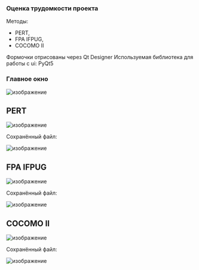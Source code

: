 ### Оценка трудомкости проекта 

Методы: 
- PERT, 
- FPA IFPUG,
- COCOMO II

Формочки отрисованы через Qt Designer
Используемая библиотека для работы с ui: PyQt5

### Главное окно
![изображение](https://user-images.githubusercontent.com/36998396/131419955-61747189-3ebf-42a5-98cd-66942b775711.png)

## PERT
![изображение](https://user-images.githubusercontent.com/36998396/131420130-281966be-5fe0-4ccf-a00f-b9b75416d0b5.png)

Сохранённый файл:

![изображение](https://user-images.githubusercontent.com/36998396/131420339-a68dcc92-742d-4d1f-944e-f73be6e6459b.png)

## FPA IFPUG
![изображение](https://user-images.githubusercontent.com/36998396/131420175-6a9c57f0-1f67-4c27-862f-219ace10fbc0.png)

Сохранённый файл:

![изображение](https://user-images.githubusercontent.com/36998396/131420319-e216def5-7d74-43dc-a31d-42daacb1f71a.png)

## COCOMO II
![изображение](https://user-images.githubusercontent.com/36998396/131420234-14e9a7ee-aca0-4d76-b8b1-6efb5dcad271.png)

Сохранённый файл:

![изображение](https://user-images.githubusercontent.com/36998396/131420307-8f90ee49-4ab0-4da5-9b8b-61d4b0cfadae.png)
